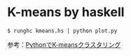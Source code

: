 # K-means by haskell

```
$ runghc kmeans.hs | python plot.py
```

参考：[PythonでK-meansクラスタリング](http://emoson.hateblo.jp/entry/2015/02/08/003146)
